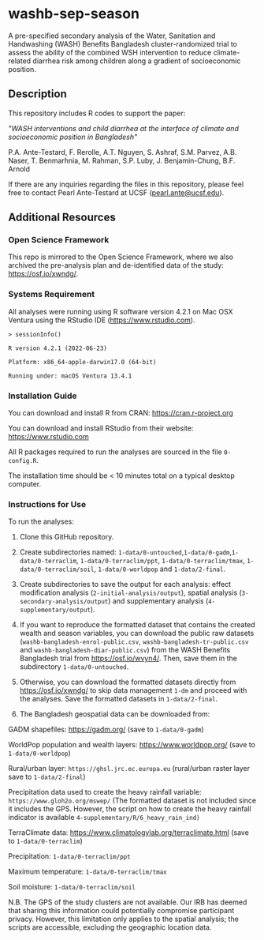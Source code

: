 # washb-sep-season

A pre-specified secondary analysis of the Water, Sanitation and Handwashing (WASH) Benefits Bangladesh cluster-randomized trial to assess the ability of the combined WSH intervention to reduce climate-related diarrhea risk among children along a gradient of socioeconomic position.

## Description

This repository includes R codes to support the paper: 

_"WASH interventions and child diarrhea at the interface of climate and socioeconomic position in Bangladesh"_

P.A. Ante-Testard, F. Rerolle, A.T. Nguyen, S. Ashraf, S.M. Parvez, A.B. Naser, T. Benmarhnia, M. Rahman, S.P. Luby, J. Benjamin-Chung, B.F. Arnold

If there are any inquiries regarding the files in this repository, please feel free to contact Pearl Ante-Testard at UCSF (pearl.ante@ucsf.edu).

## Additional Resources

### Open Science Framework

This repo is mirrored to the Open Science Framework, where we also archived the pre-analysis plan and de-identified data of the study:  https://osf.io/xwndg/.

### Systems Requirement

All analyses were running using R software version 4.2.1 on Mac OSX Ventura using the RStudio IDE (https://www.rstudio.com). 

`> sessionInfo()`

`R version 4.2.1 (2022-06-23)`

`Platform: x86_64-apple-darwin17.0 (64-bit)`

`Running under: macOS Ventura 13.4.1`

### Installation Guide

You can download and install R from CRAN: https://cran.r-project.org

You can download and install RStudio from their website: https://www.rstudio.com

All R packages required to run the analyses are sourced in the file `0-config.R`.

The installation time should be < 10 minutes total on a typical desktop computer.

### Instructions for Use

To run the analyses:

1. Clone this GitHub repository.

2. Create subdirectories named: `1-data/0-untouched`,`1-data/0-gadm`,`1-data/0-terraclim`, `1-data/0-terraclim/ppt`, `1-data/0-terraclim/tmax`, `1-data/0-terraclim/soil`, `1-data/0-worldpop` and `1-data/2-final`.

3. Create subdirectories to save the output for each analysis: effect modification analysis (`2-initial-analysis/output`), spatial analysis (`3-secondary-analysis/output`) and supplementary analysis (`4-supplementary/output`).

4. If you want to reproduce the formatted dataset that contains the created wealth and season variables, you can download the public raw datasets (`washb-bangladesh-enrol-public.csv`, `washb-bangladesh-tr-public.csv` and `washb-bangladesh-diar-public.csv`) from the WASH Benefits Bangladesh trial from https://osf.io/wvyn4/. Then, save them in the subdirectory `1-data/0-untouched`.

5. Otherwise, you can download the formatted datasets directly from https://osf.io/xwndg/ to skip data management `1-dm` and proceed with the analyses. Save the formatted datasets in `1-data/2-final`.

6. The Bangladesh geospatial data can be downloaded from:

GADM shapefiles: https://gadm.org/ (save to `1-data/0-gadm`)

WorldPop population and wealth layers: https://www.worldpop.org/ (save to `1-data/0-worldpop`)

Rural/urban layer: `https://ghsl.jrc.ec.europa.eu` (rural/urban raster layer save to `1-data/2-final`)

Precipitation data used to create the heavy rainfall variable: `https://www.gloh2o.org/mswep/` (The formatted dataset is not included since it includes the GPS. However, the script on how to create the heavy rainfall indicator is available `4-supplementary/R/6_heavy_rain_ind)`

TerraClimate data: https://www.climatologylab.org/terraclimate.html (save to `1-data/0-terraclim`)

Precipitation: `1-data/0-terraclim/ppt`

Maximum temperature: `1-data/0-terraclim/tmax`

Soil moisture: `1-data/0-terraclim/soil`


N.B. The GPS of the study clusters are not available. Our IRB has deemed that sharing this information could potentially compromise participant privacy. However, this limitation only applies to the spatial analysis; the scripts are accessible, excluding the geographic location data. 





